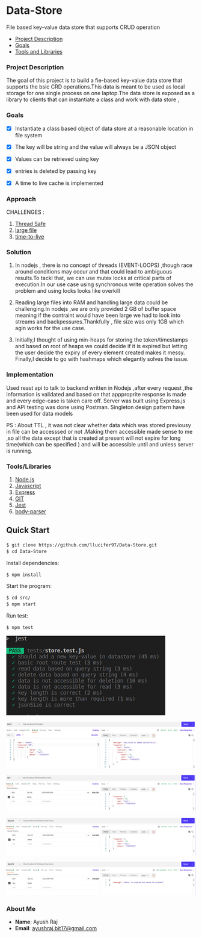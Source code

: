 # Data-Store
File based key-value data store that supports CRUD operation
- [Project Description](#project-description)
 - [Goals](#goals)
 - [Tools and Libraries](#tools/libraries)


### Project Description
The goal of this project is to build a fie-based key-value data store that supports the bsic CRD operations.This data is meant to be used as local storage for one single process on one laptop.The data store is exposed as a library to clients that can instantiate a class and work with data store [.](url-link)


### Goals
  - [x] Instantiate a class based object of data store at a reasonable location in file system
  - [x] The key will be string and the value will always be a JSON object
  - [x] Values can be retrieved using key
  - [x] entries is deleted by passing key 
  - [x] A time to live cache is implemented 
  
  
### Approach
CHALLENGES :
1. [Thread Safe](#ThreadSafe)
2. [large file](#lf)
3. [time-to-live](#ttl)

### Solution
1. In nodejs , there is no concept of threads (EVENT-LOOPS) ,though race around conditions may occur and that could lead to ambiguous results.To tackl that,
   we can use mutex locks at critical parts of execution.In our use case using synchronous write operation solves the problem and using locks looks like overkill             
   
2. Reading large files into RAM and handling large data could be challenging.In nodejs ,we are only provided 2 GB of buffer space meaning if the contraint would   have been large we had to look into streams and backpessures.Thankfully , file size was only 1GB which agin works for the use case.

3. Initially,I thought of using min-heaps for storing the token/timestamps and based on root of heaps we could decide if it is expired but letting the user decide the expiry of every element created makes it messy. Finally,I decide to go with hashmaps which elegantly solves the issue.
  
### Implementation

Used reast api to talk to backend written in Nodejs ,after every request ,the information is validated and based on that appproprite response is made and every edge-case is taken care off. Server was built using Express.js and API testing was done using Postman. Singleton design pattern have been used for data models

PS : About TTL , it was not clear whether data which was stored previousy in file can be accesssed or not .Making them accessible made sense to me ,so all the data except that is created at present will not expire for long time(which can be specified ) and will be accessible until and unless server is running.

### Tools/Libraries
1. [Node.js](#nodejs)
2. [Javascript](#Javascript)
3. [Express](#locks)
4. [GIT](#git)
5. [Jest](#jest)
6. [body-parser](#body-parser)


## Quick Start

```bash
$ git clone https://github.com/llucifer97/Data-Store.git
$ cd Data-Store
```

Install dependencies:

```bash
$ npm install 
```


  Start the program:

```bash
$ cd src/
$ npm start
```


Run test:

```bash
$ npm test
```

![log](media/test.png)

![log](media/1.png)

![log](media/2.png)

![log](media/3.png)

![log](media/4.png)




### About Me

- **Name**: Ayush Raj
- **Email**: ayushraj.bit17@gmail.com


